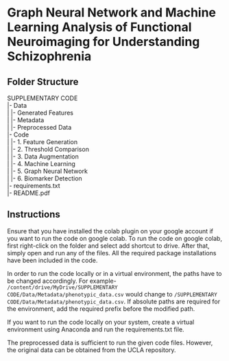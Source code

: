 # Graph Neural Network and Machine Learning Analysis of Functional Neuroimaging for Understanding Schizophrenia

## Folder Structure

SUPPLEMENTARY CODE  
|- Data    
| |- Generated Features  
| |- Metadata  
| |- Preprocessed Data     
|- Code  
| |- 1. Feature Generation    
| |- 2. Threshold Comparison  
| |- 3. Data Augmentation  
| |- 4. Machine Learning  
| |- 5. Graph Neural Network  
| |- 6. Biomarker Detection  
|- requirements.txt  
|- README.pdf  

## Instructions

Ensure that you have installed the colab plugin on your google account if you want to run the code on google colab. To run the code on google colab, first right-click on the folder and select add shortcut to drive. After that, simply open and run any of the files. All the required package installations have been included in the code.

In order to run the code locally or in a virtual environment, the paths have to be changed accordingly. For example- `/content/drive/MyDrive/SUPPLEMENTARY CODE/Data/Metadata/phenotypic_data.csv` would change to `/SUPPLEMENTARY CODE/Data/Metadata/phenotypic_data.csv`. If absolute paths are required for the environment, add the required prefix before the modified path.

If you want to run the code locally on your system, create a virtual environment using Anaconda and run the requirements.txt file.

The preprocessed data is sufficient to run the given code files. However, the original data can be obtained from the UCLA repository.
